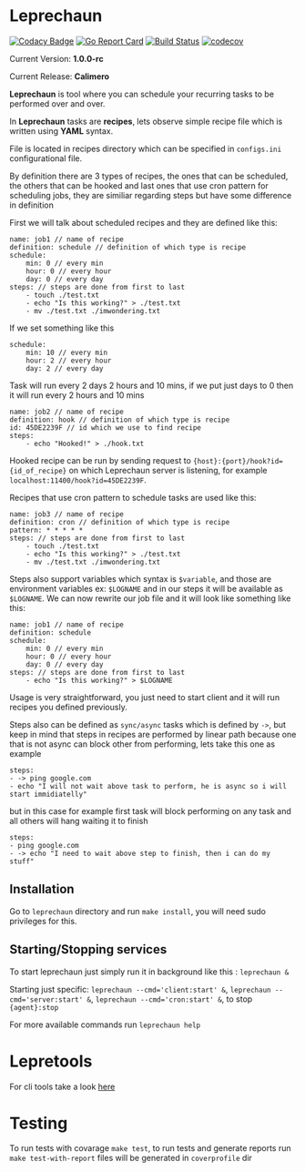 
  

# Leprechaun

  

[![Codacy Badge](https://api.codacy.com/project/badge/Grade/fc86e14746f04abe966d3c771cfb41af)](https://app.codacy.com/app/kilgaloon/leprechaun?utm_source=github.com&utm_medium=referral&utm_content=kilgaloon/leprechaun&utm_campaign=Badge_Grade_Dashboard)
[![Go Report Card](https://goreportcard.com/badge/github.com/Kilgaloon/Leprechaun)](https://goreportcard.com/report/github.com/Kilgaloon/Leprechaun) [![Build Status](https://travis-ci.com/kilgaloon/leprechaun.svg?branch=master)](https://travis-ci.com/kilgaloon/leprechaun) [![codecov](https://codecov.io/gh/Kilgaloon/Leprechaun/branch/master/graph/badge.svg)](https://codecov.io/gh/Kilgaloon/Leprechaun)

  

Current Version: **1.0.0-rc**

Current Release: **Calimero**

  

**Leprechaun** is tool where you can schedule your recurring tasks to be performed over and over.

  

In **Leprechaun** tasks are **recipes**, lets observe simple recipe file which is written using **YAML** syntax.

  
File is located in recipes directory which can be specified in `configs.ini` configurational file.

By definition there are 3 types of recipes, the ones that can be scheduled, the others that can be hooked and last ones that use cron pattern for scheduling jobs, they are similiar regarding steps but have some difference in definition


First we will talk about scheduled recipes and they are defined like this:

	name: job1 // name of recipe
	definition: schedule // definition of which type is recipe
	schedule:
		min: 0 // every min
		hour: 0 // every hour
		day: 0 // every day
	steps: // steps are done from first to last
		- touch ./test.txt
		- echo "Is this working?" > ./test.txt
		- mv ./test.txt ./imwondering.txt

If we set something like this

	schedule:
		min: 10 // every min
		hour: 2 // every hour
		day: 2 // every day

  

Task will run every 2 days 2 hours and 10 mins, if we put just days to 0 then it will run every 2 hours and 10 mins

	name: job2 // name of recipe
	definition: hook // definition of which type is recipe
	id: 45DE2239F // id which we use to find recipe
	steps:
		- echo "Hooked!" > ./hook.txt

  

Hooked recipe can be run by sending request to `{host}:{port}/hook?id={id_of_recipe}` on which Leprechaun server is listening, for example `localhost:11400/hook?id=45DE2239F`.

Recipes that use cron pattern to schedule tasks are used like this:

	name: job3 // name of recipe
	definition: cron // definition of which type is recipe
	pattern: * * * * *
	steps: // steps are done from first to last
		- touch ./test.txt
		- echo "Is this working?" > ./test.txt
		- mv ./test.txt ./imwondering.txt


Steps also support variables which syntax is `$variable`, and those are environment variables ex: `$LOGNAME` and in our steps it will be available as `$LOGNAME`. We can now rewrite our job file and it will look like something like this:

  

	name: job1 // name of recipe
	definition: schedule
	schedule:
		min: 0 // every min
		hour: 0 // every hour
		day: 0 // every day
	steps: // steps are done from first to last
		- echo "Is this working?" > $LOGNAME

  
Usage is very straightforward, you just need to start client and it will run recipes you defined previously.

Steps also can be defined as `sync/async` tasks which is defined by `->`, but keep in mind that steps in recipes are performed by linear path because one that is not async can block other from performing, lets take this one as example

	steps:
	- -> ping google.com
	- echo "I will not wait above task to perform, he is async so i will start immidiatelly"

but in this case for example first task will block performing on any task and all others will hang waiting it to finish
  
	steps:
	- ping google.com
	- -> echo "I need to wait above step to finish, then i can do my stuff"

  
## Installation

Go to `leprechaun` directory and run `make install`, you will need sudo privileges for this.

## Starting/Stopping services

  
To start leprechaun just simply run it in background like this : `leprechaun &`

Starting just specific: `leprechaun --cmd='client:start' &`, `leprechaun --cmd='server:start' &`, `leprechaun --cmd='cron:start' &`, to stop `{agent}:stop`

For more available commands run `leprechaun help`

# Lepretools

For cli tools take a look [here](https://github.com/Kilgaloon/Leprechaun/blob/master/cmd/lepretools/README.md)

# Testing

To run tests with covarage `make test`, to run tests and generate reports run `make test-with-report` files will be generated in `coverprofile` dir